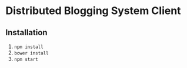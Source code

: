 Distributed Blogging System Client
==================================

Installation
-----------------

1. `npm install`
2. `bower install`
3. `npm start`

